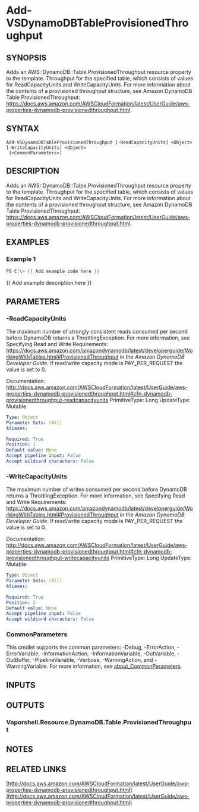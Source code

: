 # Add-VSDynamoDBTableProvisionedThroughput

## SYNOPSIS
Adds an AWS::DynamoDB::Table.ProvisionedThroughput resource property to the template.
Throughput for the specified table, which consists of values for ReadCapacityUnits and WriteCapacityUnits.
For more information about the contents of a provisioned throughput structure, see Amazon DynamoDB Table ProvisionedThroughput: https://docs.aws.amazon.com/AWSCloudFormation/latest/UserGuide/aws-properties-dynamodb-provisionedthroughput.html.

## SYNTAX

```
Add-VSDynamoDBTableProvisionedThroughput [-ReadCapacityUnits] <Object> [-WriteCapacityUnits] <Object>
 [<CommonParameters>]
```

## DESCRIPTION
Adds an AWS::DynamoDB::Table.ProvisionedThroughput resource property to the template.
Throughput for the specified table, which consists of values for ReadCapacityUnits and WriteCapacityUnits.
For more information about the contents of a provisioned throughput structure, see Amazon DynamoDB Table ProvisionedThroughput: https://docs.aws.amazon.com/AWSCloudFormation/latest/UserGuide/aws-properties-dynamodb-provisionedthroughput.html.

## EXAMPLES

### Example 1
```powershell
PS C:\> {{ Add example code here }}
```

{{ Add example description here }}

## PARAMETERS

### -ReadCapacityUnits
The maximum number of strongly consistent reads consumed per second before DynamoDB returns a ThrottlingException.
For more information, see Specifying Read and Write Requirements: https://docs.aws.amazon.com/amazondynamodb/latest/developerguide/WorkingWithTables.html#ProvisionedThroughput in the *Amazon DynamoDB Developer Guide*.
If read/write capacity mode is PAY_PER_REQUEST the value is set to 0.

Documentation: http://docs.aws.amazon.com/AWSCloudFormation/latest/UserGuide/aws-properties-dynamodb-provisionedthroughput.html#cfn-dynamodb-provisionedthroughput-readcapacityunits
PrimitiveType: Long
UpdateType: Mutable

```yaml
Type: Object
Parameter Sets: (All)
Aliases:

Required: True
Position: 1
Default value: None
Accept pipeline input: False
Accept wildcard characters: False
```

### -WriteCapacityUnits
The maximum number of writes consumed per second before DynamoDB returns a ThrottlingException.
For more information, see Specifying Read and Write Requirements: https://docs.aws.amazon.com/amazondynamodb/latest/developerguide/WorkingWithTables.html#ProvisionedThroughput in the *Amazon DynamoDB Developer Guide*.
If read/write capacity mode is PAY_PER_REQUEST the value is set to 0.

Documentation: http://docs.aws.amazon.com/AWSCloudFormation/latest/UserGuide/aws-properties-dynamodb-provisionedthroughput.html#cfn-dynamodb-provisionedthroughput-writecapacityunits
PrimitiveType: Long
UpdateType: Mutable

```yaml
Type: Object
Parameter Sets: (All)
Aliases:

Required: True
Position: 2
Default value: None
Accept pipeline input: False
Accept wildcard characters: False
```

### CommonParameters
This cmdlet supports the common parameters: -Debug, -ErrorAction, -ErrorVariable, -InformationAction, -InformationVariable, -OutVariable, -OutBuffer, -PipelineVariable, -Verbose, -WarningAction, and -WarningVariable. For more information, see [about_CommonParameters](http://go.microsoft.com/fwlink/?LinkID=113216).

## INPUTS

## OUTPUTS

### Vaporshell.Resource.DynamoDB.Table.ProvisionedThroughput
## NOTES

## RELATED LINKS

[http://docs.aws.amazon.com/AWSCloudFormation/latest/UserGuide/aws-properties-dynamodb-provisionedthroughput.html](http://docs.aws.amazon.com/AWSCloudFormation/latest/UserGuide/aws-properties-dynamodb-provisionedthroughput.html)

